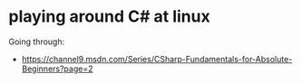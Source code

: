 # playing around C# at linux

Going through:
 * https://channel9.msdn.com/Series/CSharp-Fundamentals-for-Absolute-Beginners?page=2
